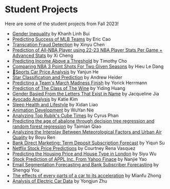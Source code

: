 # Student Projects

Here are some of the student projects from Fall 2023!

* [Gender Inequality](https://yutongo.github.io/UCI_MATH10_F23/Course%20Project/Student%20Projects/KhanhLinhBui.html) by Khanh Linh Bui
* [Predicting Success of MLB Teams](https://yutongo.github.io/UCI_MATH10_F23/Course%20Project/Student%20Projects/EricCao.html) by Eric Cao
* [Transcation Fraud Detection](https://yutongo.github.io/UCI_MATH10_F23/Course%20Project/Student%20Projects/XinyuChen.html) by Xinyu Chen
* [Prediction of All-NBA Player using 22-23 NBA Player Stats Per Game + Advanced Stats](https://yutongo.github.io/UCI_MATH10_F23/Course%20Project/Student%20Projects/XiCheng.html) by Xi Cheng
* [Predicting Income Above a Threshold](https://yutongo.github.io/UCI_MATH10_F23/Course%20Project/Student%20Projects/TimothyCho.html) by Timothy Cho
* [Comparing NBA 3 Point Shots For Two Given Seasons](https://yutongo.github.io/UCI_MATH10_F23/Course%20Project/Student%20Projects/HieuLeDang.html) by Hieu Le Dang
* [🚗Sports Car Price Analysis](https://yutongo.github.io/UCI_MATH10_F23/Course%20Project/Student%20Projects/YanjunHe.html) by Yanjun He
* [Star Classification and Prediction](https://yutongo.github.io/UCI_MATH10_F23/Course%20Project/Student%20Projects/AndrewHeider.html) by Andrew Heider
* [Predicting a Team's March Madness Finish](https://yutongo.github.io/UCI_MATH10_F23/Course%20Project/Student%20Projects/YorickHerrmann.html) by Yorick Herrmann
* [Prediction of The Class of The Wine](https://yutongo.github.io/UCI_MATH10_F23/Course%20Project/Student%20Projects/YidingHuang.html) by Yiding Huang
* [Gender Basied From the Letters That Exist in Name](https://yutongo.github.io/UCI_MATH10_F23/Course%20Project/Student%20Projects/JacquelineJia.html) by Jacqueline Jia
* [Avocado Analysis](https://yutongo.github.io/UCI_MATH10_F23/Course%20Project/Student%20Projects/KatieKim.html) by Katie Kim
* [Sleep Health and Lifestyle](https://yutongo.github.io/UCI_MATH10_F23/Course%20Project/Student%20Projects/XidanLiao.html) by Xidan Liao
* [Animation Development](https://yutongo.github.io/UCI_MATH10_F23/Course%20Project/Student%20Projects/WuYanNie.html) by WuYan Nie
* [Analyzing Top Rubik's Cube Times](https://yutongo.github.io/UCI_MATH10_F23/Course%20Project/Student%20Projects/CyrusPhan.html) by Cyrus Phan
* [Predicting the age of abalone through decision tree regression and random forest regression](https://yutongo.github.io/UCI_MATH10_F23/Course%20Project/Student%20Projects/TaimianQiao.html) by Taimian Qiao
* [Analyzing the Interplay Between Meteorological Factors and Urban Air Quality](https://yutongo.github.io/UCI_MATH10_F23/Course%20Project/Student%20Projects/BoyuRen.html) by Boyu Ren
* [Bank Direct Marketing: Term Deposit Subscription Forecast](https://yutongo.github.io/UCI_MATH10_F23/Course%20Project/Student%20Projects/YiqunSu.html) by Yiqun Su
* [Netflix Stock Price Predictions](https://yutongo.github.io/UCI_MATH10_F23/Course%20Project/Student%20Projects/CourtneyRenaVasquez.html) by Courtney Rena Vasquez
* [Predicting the Housing Price and House Type in London](https://yutongo.github.io/UCI_MATH10_F23/Course%20Project/Student%20Projects/SiyuWu.html) by Siyu Wu
* [Stock Prediction of APPL Inc. From Yahoo Finace](https://yutongo.github.io/UCI_MATH10_F23/Course%20Project/Student%20Projects/NanjieYao.html) by Nanjie Yao
* [Email Segmentation Forecasting and Bank Subscriber Forecasting](https://yutongo.github.io/UCI_MATH10_F23/Course%20Project/Student%20Projects/ShengqiYou.html) by Shengqi You
* [The effects of every parts of a car to its acceleration](https://yutongo.github.io/UCI_MATH10_F23/Course%20Project/Student%20Projects/MianfuZhong.html) by Mianfu Zhong
* [Analysis of Electric Car Data](https://yutongo.github.io/UCI_MATH10_F23/Course%20Project/Student%20Projects/YongjunZhu.html) by Yongjun Zhu